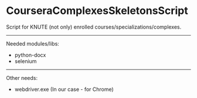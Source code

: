 # CourseraComplexesSkeletonsScript
Script for KNUTE (not only) enrolled courses/specializations/complexes.

---
Needed modules/libs:
- python-docx
- selenium
---
Other needs:
- webdriver.exe (In our case - for Chrome)
